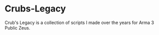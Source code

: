# Crubs-Legacy
Crub's Legacy is a collection of scripts I made over the years for Arma 3 Public Zeus. 

